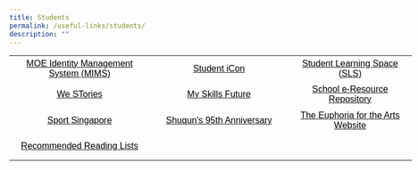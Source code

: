 ```yaml
---
title: Students
permalink: /useful-links/students/
description: ""
---
```

<table style="border-collapse: collapse; width: 541pt; margin-left: auto; margin-right: auto;" border="0" width="720" cellspacing="0" cellpadding="0"><colgroup><col style="mso-width-source: userset; mso-width-alt: 9142; width: 188pt;" width="250" /> <col style="mso-width-source: userset; mso-width-alt: 9106; width: 187pt;" width="249" /> <col style="mso-width-source: userset; mso-width-alt: 8082; width: 166pt;" width="221" /></colgroup>
<tbody>
<tr style="mso-height-source: userset; height: 35.1pt; mso-yfti-firstrow: yes; mso-yfti-irow: 0;">
<td class="xl65" style="height: 35.1pt; width: 188pt; text-align: center;" width="250" height="46"><span style="mso-themecolor: text1;"><a href="https://idp.mims.moe.gov.sg/nidp/saml2/sso"><span style="color: windowtext; font-size: 12.0pt; text-decoration: none; font-family: Arial, sans-serif; mso-font-charset: 0;">MOE Identity Management System (MIMS)</span></a></span></td>
<td class="xl66" style="width: 187pt; text-align: center;" width="249"><span style="mso-themecolor: text1;"><a href="https://workspace.google.com/dashboard" target="_blank"><span style="color: windowtext; font-size: 12.0pt; text-decoration: none; font-family: Arial, sans-serif; mso-font-charset: 0;">Student iCon</span></a></span></td>
<td class="xl66" style="width: 166pt; text-align: center;" width="221"><span style="mso-themecolor: text1;"><a href="https://vle.learning.moe.edu.sg/login" target="_blank"><span style="color: windowtext; font-size: 12.0pt; text-decoration: none; font-family: Arial, sans-serif; mso-font-charset: 0;">Student Learning Space (SLS)</span></a></span></td>
</tr>
<tr style="height: 35.1pt; text-align: center;">
<td class="xl67" style="height: 35.1pt; width: 188pt;" width="250" height="46"><span style="mso-themecolor: text1;"><a href="https://online.fliphtml5.com/obrr/qkde/#p=1"><span style="color: windowtext; font-size: 12.0pt; text-decoration: none; font-family: Arial, sans-serif; mso-font-charset: 0;">We STories</span></a></span></td>
<td class="xl68" style="width: 187pt;" width="249"><span style="mso-themecolor: text1;"><a href="https://www.myskillsfuture.gov.sg/content/student/en/primary.html"><span style="color: windowtext; font-size: 12.0pt; text-decoration: none; font-family: Arial, sans-serif; mso-font-charset: 0;">My Skills Future</span></a></span></td>
<td class="xl68" style="width: 166pt;" width="221"><span style="mso-themecolor: text1;"><a href="https://schoolibrary.moe.edu.sg/eresourcespri/cgi-bin/spydus.exe/MSGTRN/WPAC/HOME"><span style="color: windowtext; font-size: 12.0pt; text-decoration: none; font-family: Arial, sans-serif; mso-font-charset: 0;">School e-Resource Repository</span></a></span></td>
</tr>
<tr style="height: 35.1pt; text-align: center;">
<td class="xl67" style="height: 35.1pt; width: 188pt;" width="250" height="46"><span style="mso-themecolor: text1;"><a href="https://www.sportsingapore.gov.sg/"><span style="color: windowtext; font-size: 12.0pt; text-decoration: none; font-family: Arial, sans-serif; mso-font-charset: 0;">Sport Singapore</span></a></span></td>
<td class="xl68" style="width: 187pt;" width="249"><span style="mso-themecolor: text1;"><a href="https://sites.google.com/moe.edu.sg/the-shuqun-story/home"><span style="color: windowtext; font-size: 12.0pt; text-decoration: none; font-family: Arial, sans-serif; mso-font-charset: 0;">Shuqun's 95th Anniversary</span></a></span></td>
<td class="xl68" style="width: 166pt;" width="221"><span style="mso-themecolor: text1;"><a href="https://w7euphoria.edu.sg/"><span style="color: windowtext; font-size: 12.0pt; text-decoration: none; font-family: Arial, sans-serif; mso-font-charset: 0;">The Euphoria for the Arts Website</span></a></span></td>
</tr>
<tr style="height: 35.1pt; text-align: center;">
<td class="xl67" style="height: 35.1pt; width: 188pt;" width="250" height="46"><span style="mso-themecolor: text1;"><a href="https://moe-shuqunpri-staging.netlify.app/files/Recommended-Reading-Lists.pdf" target="_blank"><span style="color: windowtext; font-size: 12.0pt; text-decoration: none; font-family: Arial, sans-serif; mso-font-charset: 0;">Recommended Reading Lists</span></a></span></td>
<td class="xl69" style="width: 187pt;" width="249">&nbsp;</td>
<td class="xl69" style="width: 166pt;" width="221">&nbsp;</td>
</tr>
</tbody>
</table>